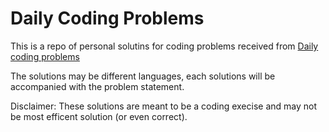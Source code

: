 # Daily Coding Problems

This is a repo of personal solutins for coding problems received from [Daily coding problems](https://www.dailycodingproblem.com/)

The solutions may be different languages, each solutions will be accompanied with the problem statement.

Disclaimer: These solutions are meant to be a coding execise and may not be most efficent solution (or even correct).